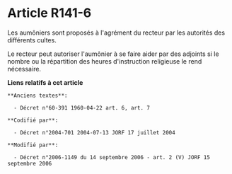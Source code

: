 # Article R141-6

Les aumôniers sont proposés à l'agrément du recteur par les autorités des différents cultes.

Le recteur peut autoriser l'aumônier à se faire aider par des adjoints si le nombre ou la répartition des heures
d'instruction religieuse le rend nécessaire.

**Liens relatifs à cet article**

	**Anciens textes**:

	  - Décret n°60-391 1960-04-22 art. 6, art. 7

	**Codifié par**:

	  - Décret n°2004-701 2004-07-13 JORF 17 juillet 2004

	**Modifié par**:

	  - Décret n°2006-1149 du 14 septembre 2006 - art. 2 (V) JORF 15 septembre 2006
